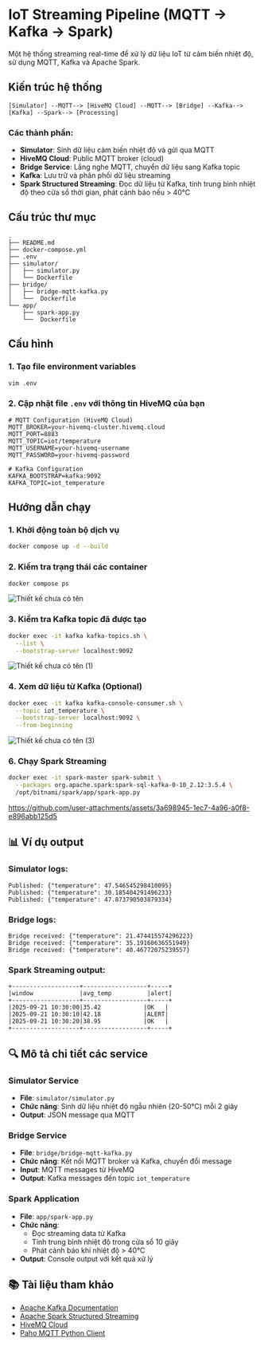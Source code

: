 # IoT Streaming Pipeline (MQTT → Kafka → Spark)

Một hệ thống streaming real-time để xử lý dữ liệu IoT từ cảm biến nhiệt độ, sử dụng MQTT, Kafka và Apache Spark.

## Kiến trúc hệ thống

```
[Simulator] --MQTT--> [HiveMQ Cloud] --MQTT--> [Bridge] --Kafka--> [Kafka] --Spark--> [Processing]
```

### Các thành phần:

- **Simulator**: Sinh dữ liệu cảm biến nhiệt độ và gửi qua MQTT
- **HiveMQ Cloud**: Public MQTT broker (cloud)
- **Bridge Service**: Lắng nghe MQTT, chuyển dữ liệu sang Kafka topic
- **Kafka**: Lưu trữ và phân phối dữ liệu streaming
- **Spark Structured Streaming**: Đọc dữ liệu từ Kafka, tính trung bình nhiệt độ theo cửa sổ thời gian, phát cảnh báo nếu > 40°C

## Cấu trúc thư mục

```
.
├── README.md
├── docker-compose.yml
├── .env
├── simulator/
│   ├── simulator.py
│   └── Dockerfile 
├── bridge/
│   ├── bridge-mqtt-kafka.py
│   └──  Dockerfile
└── app/
    ├── spark-app.py
    └──  Dockerfile
```

## Cấu hình

### 1. Tạo file environment variables

```bash
vim .env
```

### 2. Cập nhật file `.env` với thông tin HiveMQ của bạn

```env
# MQTT Configuration (HiveMQ Cloud)
MQTT_BROKER=your-hivemq-cluster.hivemq.cloud
MQTT_PORT=8883
MQTT_TOPIC=iot/temperature
MQTT_USERNAME=your-hivemq-username
MQTT_PASSWORD=your-hivemq-password

# Kafka Configuration
KAFKA_BOOTSTRAP=kafka:9092
KAFKA_TOPIC=iot_temperature
```

## Hướng dẫn chạy

### 1️. Khởi động toàn bộ dịch vụ

```bash
docker compose up -d --build
```

### 2️. Kiểm tra trạng thái các container

```bash
docker compose ps
```

![Thiết kế chưa có tên](https://github.com/user-attachments/assets/b4ac7647-9454-4428-a96b-27eea8dca8f6)

### 3️. Kiểm tra Kafka topic đã được tạo

```bash
docker exec -it kafka kafka-topics.sh \
  --list \
  --bootstrap-server localhost:9092
```

![Thiết kế chưa có tên (1)](https://github.com/user-attachments/assets/cffd1a28-d0de-4e40-8b73-3a3ec54324be)

### 4️. Xem dữ liệu từ Kafka (Optional)

```bash
docker exec -it kafka kafka-console-consumer.sh \
  --topic iot_temperature \
  --bootstrap-server localhost:9092 \
  --from-beginning
```

![Thiết kế chưa có tên (3)](https://github.com/user-attachments/assets/da09f183-19c0-4db6-ab57-f28687efc9af)

### 6. Chạy Spark Streaming 

```bash
docker exec -it spark-master spark-submit \
  --packages org.apache.spark:spark-sql-kafka-0-10_2.12:3.5.4 \
  /opt/bitnami/spark/app/spark-app.py
```

https://github.com/user-attachments/assets/3a698945-1ec7-4a96-a0f8-e896abb125d5


## 📊 Ví dụ output

### Simulator logs:
```
Published: {"temperature": 47.546545298410095}
Published: {"temperature": 30.185404291496233}
Published: {"temperature": 47.873790503879334}
```

### Bridge logs:
```
Bridge received: {"temperature": 21.474415574296223}
Bridge received: {"temperature": 35.19160636551949}
Bridge received: {"temperature": 40.46772075239557}
```

### Spark Streaming output:
```
+-------------------+------------------+-----+
|window             |avg_temp          |alert|
+-------------------+------------------+-----+
|2025-09-21 10:30:00|35.42            |OK   |
|2025-09-21 10:30:10|42.18            |ALERT|
|2025-09-21 10:30:20|38.95            |OK   |
+-------------------+------------------+-----+
```

## 🔍 Mô tả chi tiết các service

### Simulator Service
- **File**: `simulator/simulator.py`
- **Chức năng**: Sinh dữ liệu nhiệt độ ngẫu nhiên (20-50°C) mỗi 2 giây
- **Output**: JSON message qua MQTT

### Bridge Service  
- **File**: `bridge/bridge-mqtt-kafka.py`
- **Chức năng**: Kết nối MQTT broker và Kafka, chuyển đổi message
- **Input**: MQTT messages từ HiveMQ
- **Output**: Kafka messages đến topic `iot_temperature`

### Spark Application
- **File**: `app/spark-app.py`
- **Chức năng**: 
  - Đọc streaming data từ Kafka
  - Tính trung bình nhiệt độ trong cửa sổ 10 giây
  - Phát cảnh báo khi nhiệt độ > 40°C
- **Output**: Console output với kết quả xử lý

## 📚 Tài liệu tham khảo

- [Apache Kafka Documentation](https://kafka.apache.org/documentation/)
- [Apache Spark Structured Streaming](https://spark.apache.org/docs/latest/structured-streaming-programming-guide.html)
- [HiveMQ Cloud](https://www.hivemq.com/cloud/)
- [Paho MQTT Python Client](https://github.com/eclipse/paho.mqtt.python)
